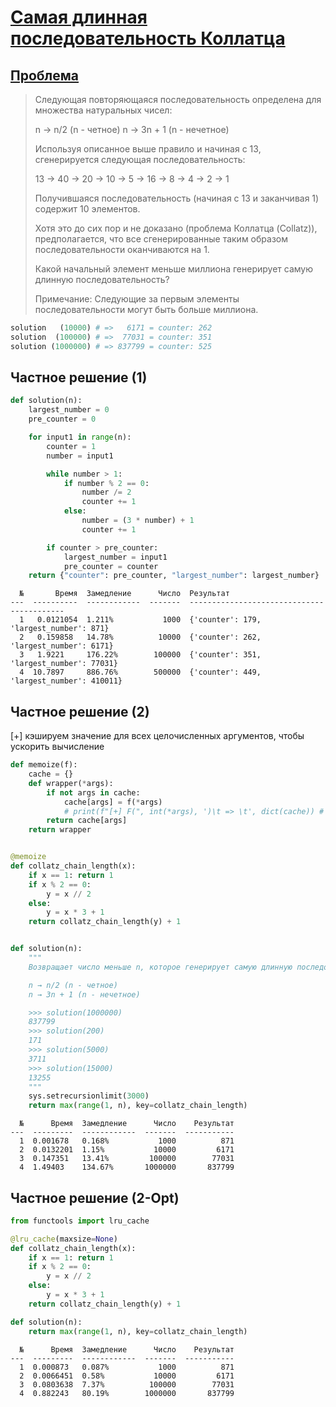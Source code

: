 # [Самая длинная последовательность Коллатца](TODO)

## [Проблема](https://euler.jakumo.org/problems/view/14.html)

>Следующая повторяющаяся последовательность определена для множества натуральных чисел:
>
>n → n/2 (n - четное)
>n → 3n + 1 (n - нечетное)
>
>Используя описанное выше правило и начиная с 13, сгенерируется следующая последовательность:
>
>13 → 40 → 20 → 10 → 5 → 16 → 8 → 4 → 2 → 1
>
>Получившаяся последовательность (начиная с 13 и заканчивая 1) содержит 10 элементов.
>
> Хотя это до сих пор и не доказано (проблема Коллатца (Collatz)), предполагается, что все сгенерированные таким образом последовательности оканчиваются на 1.
>
>Какой начальный элемент меньше миллиона генерирует самую длинную последовательность?
>
>Примечание: Следующие за первым элементы последовательности могут быть больше миллиона.

``` python
solution   (10000) # =>   6171 = counter: 262
solution  (100000) # =>  77031 = counter: 351
solution (1000000) # => 837799 = counter: 525
```

## Частное решение (1)

```python
def solution(n):
    largest_number = 0
    pre_counter = 0

    for input1 in range(n):
        counter = 1
        number = input1

        while number > 1:
            if number % 2 == 0:
                number /= 2
                counter += 1
            else:
                number = (3 * number) + 1
                counter += 1

        if counter > pre_counter:
            largest_number = input1
            pre_counter = counter
    return {"counter": pre_counter, "largest_number": largest_number}
```
```text
  №       Время  Замедление      Число  Результат
---  ----------  ------------  -------  ------------------------------------------
  1   0.0121054  1.211%           1000  {'counter': 179, 'largest_number': 871}
  2   0.159858   14.78%          10000  {'counter': 262, 'largest_number': 6171}
  3   1.9221     176.22%        100000  {'counter': 351, 'largest_number': 77031}
  4  10.7897     886.76%        500000  {'counter': 449, 'largest_number': 410011}
```

## Частное решение (2)

[+] кэшируем значение для всех целочисленных аргументов, чтобы ускорить вычисление

```python
def memoize(f):
    cache = {}
    def wrapper(*args):
        if not args in cache:
            cache[args] = f(*args)
            # print(f"[+] F(", int(*args), ')\t => \t', dict(cache)) # TEST OUTPUT
        return cache[args]
    return wrapper


@memoize
def collatz_chain_length(x):
    if x == 1: return 1
    if x % 2 == 0:
        y = x // 2
    else:
        y = x * 3 + 1
    return collatz_chain_length(y) + 1


def solution(n):
    """
    Возвращает число меньше n, которое генерирует самую длинную последовательность Коллатца

    n → n/2 (n - четное)
    n → 3n + 1 (n - нечетное)

    >>> solution(1000000)
    837799
    >>> solution(200)
    171
    >>> solution(5000)
    3711
    >>> solution(15000)
    13255
    """
    sys.setrecursionlimit(3000)
    return max(range(1, n), key=collatz_chain_length)
```
```text
  №      Время  Замедление      Число    Результат
---  ---------  ------------  -------  -----------
  1  0.001678   0.168%           1000          871
  2  0.0132201  1.15%           10000         6171
  3  0.147351   13.41%         100000        77031
  4  1.49403    134.67%       1000000       837799
```

## Частное решение (2-Opt)

```python
from functools import lru_cache

@lru_cache(maxsize=None)
def collatz_chain_length(x):
    if x == 1: return 1
    if x % 2 == 0:
        y = x // 2
    else:
        y = x * 3 + 1
    return collatz_chain_length(y) + 1  

def solution(n):
    return max(range(1, n), key=collatz_chain_length)
```
```text
  №      Время  Замедление      Число    Результат
---  ---------  ------------  -------  -----------
  1  0.000873   0.087%           1000          871
  2  0.0066451  0.58%           10000         6171
  3  0.0803638  7.37%          100000        77031
  4  0.882243   80.19%        1000000       837799
```